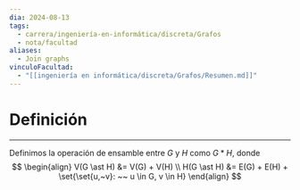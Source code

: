 ```yaml
---
dia: 2024-08-13
tags:
  - carrera/ingeniería-en-informática/discreta/Grafos
  - nota/facultad
aliases:
  - Join graphs
vinculoFacultad:
  - "[[ingeniería en informática/discreta/Grafos/Resumen.md]]"
---
```

# Definición
---
Definimos la operación de ensamble entre $G$ y $H$ como $G \ast H$, donde $$ \begin{align} 
    V(G \ast H) &= V(G) + V(H) \\
    H(G \ast H) &= E(G) + E(H) + \set{\set{u,~v}: ~~ u \in G, v \in H}
\end{align} $$